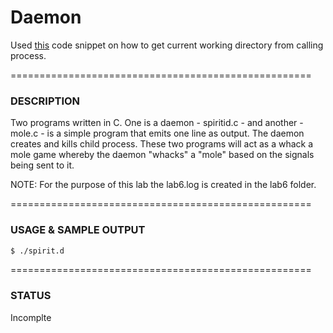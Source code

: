 # Daemon

Used <a href="https://stackoverflow.com/questions/298510/how-to-get-the-current-directory-in-a-c-program/298518#298518">this</a> code snippet on how to get current working directory from calling process.

====================================================

### DESCRIPTION

Two programs written in C. One is a daemon - spiritid.c - and another - mole.c - is a simple program that emits one line as output. The daemon creates and kills child process. These two programs will act as a whack a mole game whereby the daemon "whacks" a "mole" based on the signals being sent to it.

NOTE: For the purpose of this lab the lab6.log is created in the lab6 folder.

====================================================

### USAGE & SAMPLE OUTPUT
```bash
$ ./spirit.d
```

====================================================

### STATUS
Incomplte
